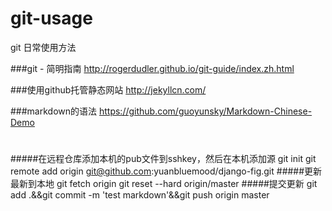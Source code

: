 # git-usage
git 日常使用方法

###git - 简明指南
http://rogerdudler.github.io/git-guide/index.zh.html

###使用github托管静态网站
http://jekyllcn.com/

###markdown的语法
https://github.com/guoyunsky/Markdown-Chinese-Demo

#
#

#####在远程仓库添加本机的pub文件到sshkey，然后在本机添加源
git init
git remote add origin git@github.com:yuanbluemood/django-fig.git
#####更新最新到本地
git fetch origin
git reset --hard origin/master
#####提交更新
git add .&&git commit -m 'test markdown'&&git push origin master
